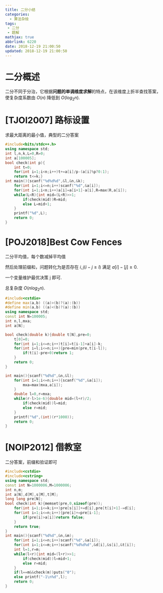 ```yaml
---
title: 二分小结
categories:
  - 算法杂烩
tags:
 - 二分
 - 题解
mathjax: true
abbrlink: 6220
date: 2018-12-19 21:00:50
updated: 2018-12-19 21:00:50
---
```

# 二分概述

二分不同于分治，它根据**问题的单调维度求解**的特点，在该维度上折半查找答案，使复杂度系数由 $O(n)$ 降低到 $O(log_2n)$.

# [TJOI2007] 路标设置

求最大距离的最小值，典型的二分答案

```cpp
#include<bits/stdc++.h>
using namespace std;
int l,n,k,L=0,R=0;
int a[100005];
bool check(int p){
    int t=0;
    for(int i=1;i<n;i++)t+=a[i]/p-(a[i]%p?0:1);
    return t<=k;}
int main(){scanf("%d%d%d",&l,&n,&k);
    for(int i=1;i<=n;i++)scanf("%d",&a[i]);
    for(int i=1;i<n;i++)a[i]=a[i+1]-a[i],R=max(R,a[i]);
    while(L<R){int mid=(L+R)>>1;
        if(check(mid))R=mid;
        else L=mid+1;
    }
    printf("%d",L);
    return 0;
}
```

# [POJ2018]Best Cow Fences

二分平均值，每个数减掉平均值

然后处理前缀和，问题转化为是否存在 $i,j(i-j\geq l)$ 满足 $a[i]-[j]\geq 0$.

一个变量维护最优决策 j 即可.

总复杂度 $O(nlog_2n)$.

```cpp
#include<cstdio>
#define max(a,b) ((a)>(b)?(a):(b))
#define min(a,b) ((a)<(b)?(a):(b))
using namespace std;
const int N=100005;
int n,l,mxa;
int a[N];

bool check(double k){double t[N],pre=0;
	t[0]=0;
	for(int i=1;i<=n;i++)t[i]=t[i-1]+a[i]-k;
	for(int i=l;i<=n;i++){pre=min(pre,t[i-l]);
		if(t[i]-pre>0)return 1;
	}
	return 0;
}

int main(){scanf("%d%d",&n,&l);
	for(int i=1;i<=n;i++){scanf("%d",&a[i]);
		mxa=max(mxa,a[i]);
	}
	double l=0,r=mxa;
	while(r-l>1e-6){double mid=(l+r)/2;
		if(check(mid))l=mid;
		else r=mid;
	}
	printf("%d",(int)(r*1000));
	return 0;
}
```

# [NOIP2012] 借教室

二分答案，前缀和验证即可

```cpp
#include<cstdio>
#include<cstring>
using namespace std;
const int N=1000006,M=1000006;
int n,m;
int a[N],d[M],s[M],t[M];
long long pre[N];
bool check(int k){memset(pre,0,sizeof(pre));
	for(int i=1;i<=k;i++)pre[s[i]]+=d[i],pre[t[i]+1]-=d[i];
	for(int i=1;i<=n;i++){pre[i]+=pre[i-1];
		if(pre[i]>a[i])return false;
	}
	return true;
}
int main(){scanf("%d%d",&n,&m);
	for(int i=1;i<=n;i++)scanf("%d",&a[i]);
	for(int i=1;i<=m;i++)scanf("%d%d%d",&d[i],&s[i],&t[i]);
	int l=1,r=m;
	while(l<r){int mid=(l+r)>>1;
		if(check(mid))l=mid+1;
		else r=mid;
	}
	if(l==m&&check(m))puts("0");
	else printf("-1\n%d",l);
	return 0;
}
```